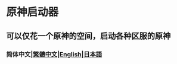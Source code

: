 # 原神启动器
## 可以仅花一个原神的空间，启动各种区服的原神
### 简体中文|[繁體中文](/README_HK_TW)|[English](/README_EN)|[日本語](/README_JP)
